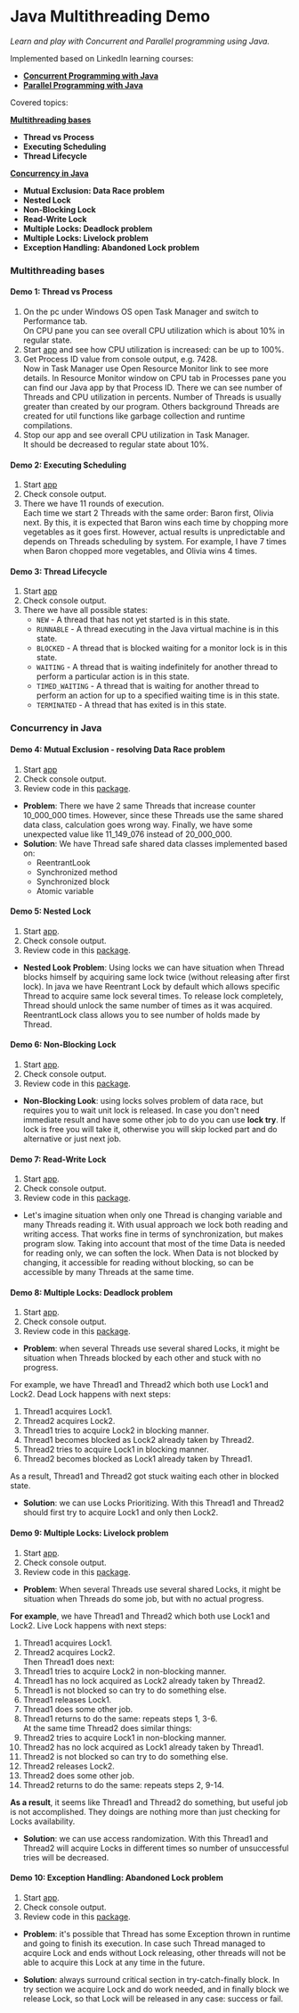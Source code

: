 # Java Multithreading Demo

_Learn and play with Concurrent and Parallel programming using Java._

Implemented based on LinkedIn learning courses:

- [**Concurrent Programming with Java**](https://www.linkedin.com/learning/parallel-and-concurrent-programming-with-java-1 'https://www.linkedin.com/learning/parallel-and-concurrent-programming-with-java-1')
- [**Parallel Programming with Java**](https://www.linkedin.com/learning/parallel-and-concurrent-programming-with-java-2 'https://www.linkedin.com/learning/parallel-and-concurrent-programming-with-java-2')

Covered topics:

[**Multithreading bases**](#multithreading-bases)

- **Thread vs Process**
- **Executing Scheduling**
- **Thread Lifecycle**

[**Concurrency in Java**](#concurrency-in-java)

- **Mutual Exclusion: Data Race problem**
- **Nested Lock**
- **Non-Blocking Lock**
- **Read-Write Lock**
- **Multiple Locks: Deadlock problem**
- **Multiple Locks: Livelock problem**
- **Exception Handling: Abandoned Lock problem**

### Multithreading bases

#### Demo 1: Thread vs Process

1. On the pc under Windows OS open Task Manager and switch to Performance tab.<br>
   On CPU pane you can see overall CPU utilization which is about 10% in regular state.
2. Start [app](multithreading/src/main/java/com/yevhent/bases/ThreadVsProcess.java) and see how CPU utilization is
   increased: can be up to 100%.
3. Get Process ID value from console output, e.g. 7428.<br>
   Now in Task Manager use Open Resource Monitor link to see more details.
   In Resource Monitor window on CPU tab in Processes pane you can find our Java app by that Process ID.
   There we can see number of Threads and CPU utilization in percents.
   Number of Threads is usually greater than created by our program.
   Others background Threads are created for util functions like garbage collection and runtime compilations.
4. Stop our app and see overall CPU utilization in Task Manager.<br>
   It should be decreased to regular state about 10%.

#### Demo 2: Executing Scheduling

1. Start [app](multithreading/src/main/java/com/yevhent/bases/ExecutingScheduling.java)
2. Check console output.
3. There we have 11 rounds of execution.<br>
   Each time we start 2 Threads with the same order: Baron first, Olivia next.
   By this, it is expected that Baron wins each time by chopping more vegetables as it goes first.
   However, actual results is unpredictable and depends on Threads scheduling by system.
   For example, I have 7 times when Baron chopped more vegetables, and Olivia wins 4 times.

#### Demo 3: Thread Lifecycle

1. Start [app](multithreading/src/main/java/com/yevhent/bases/ThreadLifecycle.java)
2. Check console output.
3. There we have all possible states:
    - `NEW` - A thread that has not yet started is in this state.
    - `RUNNABLE` - A thread executing in the Java virtual machine is in this state.
    - `BLOCKED` - A thread that is blocked waiting for a monitor lock is in this state.
    - `WAITING` - A thread that is waiting indefinitely for another thread to perform a particular action is in this
      state.
    - `TIMED_WAITING` - A thread that is waiting for another thread to perform an action for up to a specified waiting
      time is in this state.
    - `TERMINATED` - A thread that has exited is in this state.

### Concurrency in Java

#### Demo 4: Mutual Exclusion - resolving Data Race problem

1. Start [app](multithreading/src/main/java/com/yevhent/concurrency/datarace/MutualExclusionDemo.java)
2. Check console output.
3. Review code in this [package](multithreading/src/main/java/com/yevhent/concurrency/datarace).

- **Problem**: There we have 2 same Threads that increase counter 10_000_000 times.
  However, since these Threads use the same shared data class, calculation goes wrong way.
  Finally, we have some unexpected value like 11_149_076 instead of 20_000_000.
- **Solution**: We have Thread safe shared data classes implemented based on:
    - ReentrantLook
    - Synchronized method
    - Synchronized block
    - Atomic variable

#### Demo 5: Nested Lock

1. Start [app](multithreading/src/main/java/com/yevhent/concurrency/locks/nested/NestedReentrantLockDemo.java).
2. Check console output.
3. Review code in this [package](multithreading/src/main/java/com/yevhent/concurrency/locks/nested).

- **Nested Look Problem**: Using locks we can have situation when Thread blocks himself by acquiring same lock
  twice (without releasing after first lock).
  In java we have Reentrant Lock by default which allows specific Thread to acquire same lock several times.
  To release lock completely, Thread should unlock the same number of times as it was acquired.
  ReentrantLock class allows you to see number of holds made by Thread.

#### Demo 6: Non-Blocking Lock

1. Start [app](multithreading/src/main/java/com/yevhent/concurrency/locks/nonblocking/NonBlockingLockDemo.java).
2. Check console output.
3. Review code in this [package](multithreading/src/main/java/com/yevhent/concurrency/locks/nonblocking).

- **Non-Blocking Look**: using locks solves problem of data race, but requires you to wait unit lock is released.
  In case you don't need immediate result and have some other job to do you can use **lock try**.
  If lock is free you will take it, otherwise you will skip locked part and do alternative or just next job.

#### Demo 7: Read-Write Lock

1. Start [app](multithreading/src/main/java/com/yevhent/concurrency/locks/readwrite/ReadWriteLockDemo.java).
2. Check console output.
3. Review code in this [package](multithreading/src/main/java/com/yevhent/concurrency/locks/readwrite).

- Let's imagine situation when only one Thread is changing variable and many Threads reading it.
  With usual approach we lock both reading and writing access.
  That works fine in terms of synchronization, but makes program slow.
  Taking into account that most of the time Data is needed for reading only, we can soften the lock.
  When Data is not blocked by changing, it accessible for reading without blocking,
  so can be accessible by many Threads at the same time.

#### Demo 8: Multiple Locks: Deadlock problem

1. Start [app](multithreading/src/main/java/com/yevhent/concurrency/locks/deadlock/DeadLockDemo.java).
2. Check console output.
3. Review code in this [package](multithreading/src/main/java/com/yevhent/concurrency/locks/deadlock).

- **Problem**: when several Threads use several shared Locks, it might be situation when Threads blocked by each other and stuck with
  no progress.

For example, we have Thread1 and Thread2 which both use Lock1 and Lock2.
Dead Lock happens with next steps: 
1. Thread1 acquires Lock1. 
2. Thread2 acquires Lock2.
3. Thread1 tries to acquire Lock2 in blocking manner.
4. Thread1 becomes blocked as Lock2 already taken by Thread2.
5. Thread2 tries to acquire Lock1 in blocking manner.
6. Thread2 becomes blocked as Lock1 already taken by Thread1.

As a result, Thread1 and Thread2 got stuck waiting each other in blocked state. 

- **Solution**: we can use Locks Prioritizing.
  With this Thread1 and Thread2 should first try to acquire Lock1 and only then Lock2.

#### Demo 9: Multiple Locks: Livelock problem

1. Start [app](multithreading/src/main/java/com/yevhent/concurrency/locks/livelock/LiveLockDemo.java).
2. Check console output.
3. Review code in this [package](multithreading/src/main/java/com/yevhent/concurrency/locks/livelock).

- **Problem**: When several Threads use several shared Locks, it might be situation when Threads do some job, but with no actual progress.

**For example**, we have Thread1 and Thread2 which both use Lock1 and Lock2.
Live Lock happens with next steps:

1. Thread1 acquires Lock1.
2. Thread2 acquires Lock2.<br>
Then Thread1 does next:
3. Thread1 tries to acquire Lock2 in non-blocking manner.
4. Thread1 has no lock acquired as Lock2 already taken by Thread2.
5. Thread1 is not blocked so can try to do something else.
6. Thread1 releases Lock1.
7. Thread1 does some other job.
8. Thread1 returns to do the same: repeats steps 1, 3-6.<br>
At the same time Thread2 does similar things:
9. Thread2 tries to acquire Lock1 in non-blocking manner.
10. Thread2 has no lock acquired as Lock1 already taken by Thread1.
11. Thread2 is not blocked so can try to do something else.
12. Thread2 releases Lock2.
13. Thread2 does some other job.
14. Thread2 returns to do the same: repeats steps 2, 9-14.

**As a result**, it seems like Thread1 and Thread2 do something, but useful job is not accomplished.
They doings are nothing more than just checking for Locks availability.

- **Solution**: we can use access randomization.
  With this Thread1 and Thread2 will acquire Locks in different times so number of unsuccessful tries will be decreased.

#### Demo 10: Exception Handling: Abandoned Lock problem

1. Start [app](multithreading/src/main/java/com/yevhent/concurrency/locks/abandoned/AbandonedLockDemo.java).
2. Check console output.
3. Review code in this [package](multithreading/src/main/java/com/yevhent/concurrency/locks/abandoned).

- **Problem**: it's possible that Thread has some Exception thrown in runtime and going to finish its execution.
  In case such Thread managed to acquire Lock and ends without Lock releasing, 
  other threads will not be able to acquire this Lock at any time in the future.

- **Solution**: always surround critical section in try-catch-finally block. 
  In try section we acquire Lock and do work needed, and in finally block we release Lock,
  so that Lock will be released in any case: success or fail. 